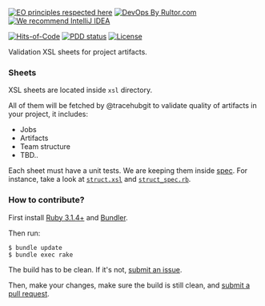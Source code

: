 [![EO principles respected here](https://www.elegantobjects.org/badge.svg)](https://www.elegantobjects.org)
[![DevOps By Rultor.com](http://www.rultor.com/b/trarcehubpm/vsheets)](http://www.rultor.com/p/tracehubpm/vsheets)
[![We recommend IntelliJ IDEA](https://www.elegantobjects.org/intellij-idea.svg)](https://www.jetbrains.com/idea/)

[![Hits-of-Code](https://hitsofcode.com/github/tracehubpm/vsheets)](https://hitsofcode.com/view/github/tracehubpm/vsheets)
[![PDD status](http://www.0pdd.com/svg?name=tracehubpm/vsheets)](http://www.0pdd.com/p?name=tracehubpm/vsheets)
[![License](https://img.shields.io/badge/license-MIT-green.svg)](https://github.com/tracehubpm/vsheets/blob/master/LICENSE.txt)

Validation XSL sheets for project artifacts.

### Sheets

XSL sheets are located inside `xsl` directory.

All of them will be fetched by @tracehubgit to validate quality
of artifacts in your project, it includes:
* Jobs
* Artifacts
* Team structure
* TBD..

Each sheet must have a unit tests.
We are keeping them inside [spec]().
For instance, take a look at [`struct.xsl`]() 
and [`struct_spec.rb`]().

### How to contribute?

First install [Ruby 3.1.4+](https://www.ruby-lang.org/en/news/2023/03/30/ruby-3-1-4-released)
and [Bundler](https://bundler.io).

Then run:

```
$ bundle update
$ bundle exec rake
```

The build has to be clean. If it's not, [submit an issue](https://github.com/tracehubpm/vsheets/issues).

Then, make your changes, make sure the build is still clean, and [submit a pull request](https://www.yegor256.com/2014/04/15/github-guidelines.html).
